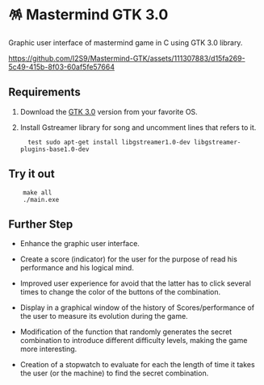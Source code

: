 # 🪅 Mastermind GTK 3.0

Graphic user interface of mastermind game in C using GTK 3.0 library.

https://github.com/I2S9/Mastermind-GTK/assets/111307883/d15fa269-5c49-415b-8f03-60af5fe57664

## Requirements 

1. Download the [GTK 3.0](https://www.gtk.org/docs/installations/index) version from your favorite OS.

2. Install Gstreamer library for song and uncomment lines that refers to it.

         test sudo apt-get install libgstreamer1.0-dev libgstreamer-plugins-base1.0-dev

## Try it out

        make all
        ./main.exe

## Further Step

- Enhance the graphic user interface.

- Create a score (indicator) for the user for the purpose of read his performance and his logical mind. 

- Improved user experience for avoid that the latter has to click several times to change the color of the buttons
of the combination.

- Display in a graphical window of the history of Scores/performance of the user to measure its evolution during the game.

- Modification of the function that randomly generates the secret combination to introduce different difficulty levels, making the game more interesting.

- Creation of a stopwatch to evaluate for each the length of time it takes the user (or the machine) to find the secret combination.
